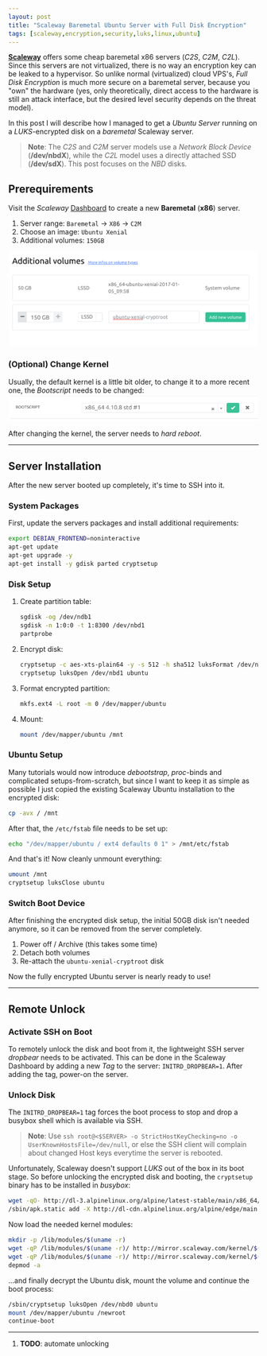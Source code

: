 ```yaml
---
layout: post
title: "Scaleway Baremetal Ubuntu Server with Full Disk Encryption"
tags: [scaleway,encryption,security,luks,linux,ubuntu]
---
```


[**Scaleway**](https://www.scaleway.com/) offers some cheap baremetal x86 servers (*C2S*, *C2M*, *C2L*). Since this servers are not virtualized, there is no way an encryption key can be leaked to a hypervisor. So unlike normal (virtualized) cloud VPS's, *Full Disk Encryption* is much more secure on a baremetal server, because you "own" the hardware (yes, only theoretically, direct access to the hardware is still an attack interface, but the desired level security depends on the threat model).

In this post I will describe how I managed to get a *Ubuntu Server* running on a *LUKS*-encrypted disk on a *baremetal* Scaleway server.

> **Note**: The *C2S* and *C2M* server models use a *Network Block Device* (**/dev/nbdX**), while the *C2L* model uses a directly attached SSD (**/dev/sdX**). This post focuses on the *NBD* disks.

## Prerequirements
Visit the *Scaleway* [Dashboard](https://cloud.scaleway.com) to create a new **Baremetal** (**x86**) server.

1. Server range: `Baremetal` -> `X86` -> `C2M`
2. Choose an image: `Ubuntu Xenial`
3. Additional volumes: `150GB`

![scaleway-01.png](/files/scaleway-baremetal-ubuntu-server-full-disk-encryption/scaleway-01.png)

### (Optional) Change Kernel
Usually, the default kernel is a little bit older, to change it to a more recent one, the *Bootscript* needs to be changed:
![scaleway-02.png](/files/scaleway-baremetal-ubuntu-server-full-disk-encryption/scaleway-02.png)

After changing the kernel, the server needs to *hard reboot*.

---

## Server Installation
After the new server booted up completely, it's time to SSH into it.

### System Packages
First, update the servers packages and install additional requirements:
```bash
export DEBIAN_FRONTEND=noninteractive 
apt-get update 
apt-get upgrade -y
apt-get install -y gdisk parted cryptsetup
```

### Disk Setup
1. Create partition table:
   ```bash
   sgdisk -og /dev/ndb1 
   sgdisk -n 1:0:0 -t 1:8300 /dev/nbd1
   partprobe
   ```
2. Encrypt disk:
   ```bash
   cryptsetup -c aes-xts-plain64 -y -s 512 -h sha512 luksFormat /dev/nbd1 
   cryptsetup luksOpen /dev/nbd1 ubuntu
   ```
3. Format encrypted partition:
   ```bash
   mkfs.ext4 -L root -m 0 /dev/mapper/ubuntu
   ```
4. Mount:
   ```bash
   mount /dev/mapper/ubuntu /mnt 
   ```

### Ubuntu Setup
Many tutorials would now introduce *debootstrap*, *proc*-binds and complicated setups-from-scratch, but since I want to keep it as simple as possible I just copied the existing Scaleway Ubuntu installation to the encrypted disk:
```bash
cp -avx / /mnt
```

After that, the `/etc/fstab` file needs to be set up:
```bash
echo "/dev/mapper/ubuntu / ext4 defaults 0 1" > /mnt/etc/fstab
```

And that's it!
Now cleanly unmount everything:
```bash
umount /mnt
cryptsetup luksClose ubuntu
```

### Switch Boot Device
After finishing the encrypted disk setup, the initial 50GB disk isn't needed anymore, so it can be removed from the server completely.

1. Power off / Archive (this takes some time)
2. Detach both volumes
3. Re-attach the `ubuntu-xenial-cryptroot` disk

Now the fully encrypted Ubuntu server is nearly ready to use!

---

## Remote Unlock

### Activate SSH on Boot
To remotely unlock the disk and boot from it, the lightweight SSH server *dropbear* needs to be activated. This can be done in the Scaleway Dashboard by adding a new *Tag* to the server: `INITRD_DROPBEAR=1`.
After adding the tag, power-on the server.

### Unlock Disk
The `INITRD_DROPBEAR=1` tag forces the boot process to stop and drop a busybox shell which is available via SSH.

> **Note**: Use `ssh root@<$SERVER> -o StrictHostKeyChecking=no -o UserKnownHostsFile=/dev/null`, or else the SSH client will complain about changed Host keys everytime the server is rebooted.

Unfortunately, Scaleway doesn't support *LUKS* out of the box in its boot stage. So before unlocking the encrypted disk and booting, the `cryptsetup` binary has to be installed in *busybox*:
```bash
wget -qO- http://dl-3.alpinelinux.org/alpine/latest-stable/main/x86_64/apk-tools-static-2.9.1-r2.apk | tar zxvf - -C /
/sbin/apk.static add -X http://dl-cdn.alpinelinux.org/alpine/edge/main --update --initdb --allow-untrusted cryptsetup
```

Now load the needed kernel modules:
```bash
mkdir -p /lib/modules/$(uname -r)
wget -qP /lib/modules/$(uname -r)/ http://mirror.scaleway.com/kernel/$(uname -m)/$(uname -r)/modules/$(uname -r)/kernel/drivers/md/dm-mod.ko
wget -qP /lib/modules/$(uname -r)/ http://mirror.scaleway.com/kernel/$(uname -m)/$(uname -r)/modules/$(uname -r)/kernel/drivers/md/dm-crypt.ko
depmod -a
```

...and finally decrypt the Ubuntu disk, mount the volume and continue the boot process:
```bash
/sbin/cryptsetup luksOpen /dev/nbd0 ubuntu
mount /dev/mapper/ubuntu /newroot
continue-boot
```

---
1. **TODO**: automate unlocking
